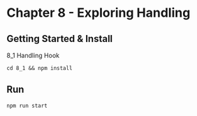 # Chapter 8 - Exploring Handling

## Getting Started & Install

8_1 Handling Hook  

```
cd 8_1 && npm install
```

## Run

```
npm run start
```

